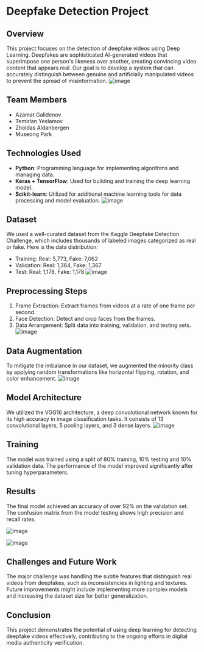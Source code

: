 # Deepfake Detection Project

## Overview
This project focuses on the detection of deepfake videos using Deep Learning. Deepfakes are sophisticated AI-generated videos that superimpose one person's likeness over another, creating convincing video content that appears real. Our goal is to develop a system that can accurately distinguish between genuine and artificially manipulated videos to prevent the spread of misinformation.
![image](https://github.com/kazanova777/deepfakedetection/assets/117648953/078e7a80-1a9f-4e51-a038-b1c778b5583e)

## Team Members
- Azamat Galidenov
- Temirlan Yeslamov
- Zholdas Aldanbergen
- Museong Park

## Technologies Used
- **Python**: Programming language for implementing algorithms and managing data.
- **Keras + TensorFlow**: Used for building and training the deep learning model.
- **Scikit-learn**: Utilized for additional machine learning tools for data processing and model evaluation.
![image](https://github.com/kazanova777/deepfakedetection/assets/117648953/10dc3670-0f2e-4721-8aa8-f5e48defca04)

## Dataset
We used a well-curated dataset from the Kaggle Deepfake Detection Challenge, which includes thousands of labeled images categorized as real or fake. Here is the data distribution:
- Training: Real: 5,773, Fake: 7,062
- Validation: Real: 1,364, Fake: 1,367
- Test: Real: 1,178, Fake: 1,178
![image](https://github.com/kazanova777/deepfakedetection/assets/117648953/97acbd73-6ab5-44a6-9809-c258b950466c)


## Preprocessing Steps
1. Frame Extraction: Extract frames from videos at a rate of one frame per second.
2. Face Detection: Detect and crop faces from the frames.
3. Data Arrangement: Split data into training, validation, and testing sets.
![image](https://github.com/kazanova777/deepfakedetection/assets/117648953/22583720-1b81-487f-a6ab-c4f04f71f895)


## Data Augmentation
To mitigate the imbalance in our dataset, we augmented the minority class by applying random transformations like horizontal flipping, rotation, and color enhancement.
![image](https://github.com/kazanova777/deepfakedetection/assets/117648953/18e57466-1164-46f1-be2e-c5fef7116b9e)


## Model Architecture
We utilized the VGG16 architecture, a deep convolutional network known for its high accuracy in image classification tasks. It consists of 13 convolutional layers, 5 pooling layers, and 3 dense layers.
![image](https://github.com/kazanova777/deepfakedetection/assets/117648953/b80d7d8c-8c45-416e-9223-ad4177a666cd)


## Training
The model was trained using a split of 80% training, 10% testing and 10% validation data. The performance of the model improved significantly after tuning hyperparameters.

## Results
The final model achieved an accuracy of over 92% on the validation set. The confusion matrix from the model testing shows high precision and recall rates.

![image](https://github.com/kazanova777/deepfakedetection/assets/117648953/a674adf6-3633-4e4c-a281-78f1016b0308)

![image](https://github.com/kazanova777/deepfakedetection/assets/117648953/383b1a96-b379-4b14-ac58-9af1a9b95121)


## Challenges and Future Work
The major challenge was handling the subtle features that distinguish real videos from deepfakes, such as inconsistencies in lighting and textures. Future improvements might include implementing more complex models and increasing the dataset size for better generalization.

## Conclusion
This project demonstrates the potential of using deep learning for detecting deepfake videos effectively, contributing to the ongoing efforts in digital media authenticity verification.

